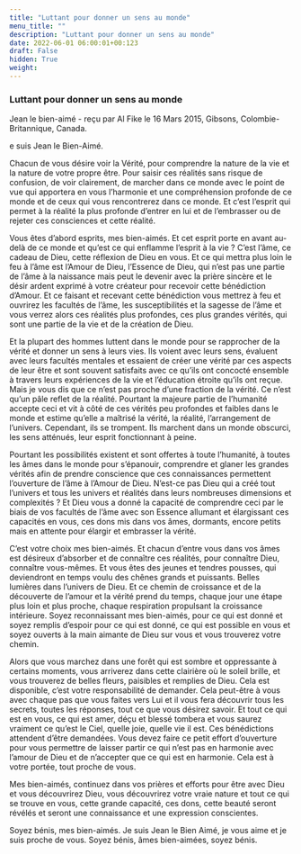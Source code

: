 ```yaml
---
title: "Luttant pour donner un sens au monde"
menu_title: ""
description: "Luttant pour donner un sens au monde"
date: 2022-06-01 06:00:01+00:123
draft: False
hidden: True
weight:
---
```

### Luttant pour donner un sens au monde

Jean le bien-aimé - reçu par Al Fike le 16 Mars 2015, Gibsons, Colombie-Britannique, Canada.

e suis Jean le Bien-Aimé.

Chacun de vous désire voir la Vérité, pour comprendre la nature de la vie et la nature de votre propre être. Pour saisir ces réalités sans risque de confusion, de voir clairement, de marcher dans ce monde avec le point de vue qui apportera en vous l’harmonie et une compréhension profonde de ce monde et de ceux qui vous rencontrerez dans ce monde. Et c’est l’esprit qui permet à la réalité la plus profonde d’entrer en lui et de l’embrasser ou de rejeter ces consciences et cette réalité.

Vous êtes d’abord esprits, mes bien-aimés. Et cet esprit porte en avant au-delà de ce monde et qu’est ce qui enflamme l’esprit à la vie ? C’est l’âme, ce cadeau de Dieu, cette réflexion de Dieu en vous. Et ce qui mettra plus loin le feu à l’âme est l’Amour de Dieu, l’Essence de Dieu, qui n’est pas une partie de l’âme à la naissance mais peut le devenir avec la prière sincère et le désir ardent exprimé à votre créateur pour recevoir cette bénédiction d’Amour. Et ce faisant et recevant cette bénédiction vous mettrez à feu et ouvrirez les facultés de l’âme, les susceptibilités et la sagesse de l’âme et vous verrez alors ces réalités plus profondes, ces plus grandes vérités, qui sont une partie de la vie et de la création de Dieu.

Et la plupart des hommes luttent dans le monde pour se rapprocher de la vérité et donner un sens à leurs vies. Ils voient avec leurs sens, évaluent avec leurs facultés mentales et essaient de créer une vérité par ces aspects de leur être et sont souvent satisfaits avec ce qu’ils ont concocté ensemble à travers leurs expériences de la vie et l’éducation étroite qu’ils ont reçue. Mais je vous dis que ce n’est pas proche d’une fraction de la vérité. Ce n’est qu’un pâle reflet de la réalité. Pourtant la majeure partie de l’humanité accepte ceci et vit à côté de ces vérités peu profondes et faibles dans le monde et estime qu’elle a maîtrisé la vérité, la réalité, l’arrangement de l’univers. Cependant, ils se trompent. Ils marchent dans un monde obscurci, les sens atténués, leur esprit fonctionnant à peine.

Pourtant les possibilités existent et sont offertes à toute l’humanité, à toutes les âmes dans le monde pour s’épanouir, comprendre et glaner les grandes vérités afin de prendre conscience que ces connaissances permettent l’ouverture de l’âme à l’Amour de Dieu. N’est-ce pas Dieu qui a créé tout l’univers et tous les univers et réalités dans leurs nombreuses dimensions et complexités ? Et Dieu vous a donné la capacité de comprendre ceci par le biais de vos facultés de l’âme avec son Essence allumant et élargissant ces capacités en vous, ces dons mis dans vos âmes, dormants, encore petits mais en attente pour élargir et embrasser la vérité.

C’est votre choix mes bien-aimés. Et chacun d’entre vous dans vos âmes est désireux d’absorber et de connaître ces réalités, pour connaître Dieu, connaître vous-mêmes. Et vous êtes des jeunes et tendres pousses, qui deviendront en temps voulu des chênes grands et puissants. Belles lumières dans l’univers de Dieu. Et ce chemin de croissance et de la découverte de l’amour et la vérité prend du temps, chaque jour une étape plus loin et plus proche, chaque respiration propulsant la croissance intérieure. Soyez reconnaissant mes bien-aimés, pour ce qui est donné et soyez remplis d’espoir pour ce qui est donné, ce qui est possible en vous et soyez ouverts à la main aimante de Dieu sur vous et vous trouverez votre chemin.

Alors que vous marchez dans une forêt qui est sombre et oppressante à certains moments, vous arriverez dans cette clairière où le soleil brille, et vous trouverez de belles fleurs, paisibles et remplies de Dieu. Cela est disponible, c’est votre responsabilité de demander. Cela peut-être à vous avec chaque pas que vous faites vers Lui et il vous fera découvrir tous les secrets, toutes les réponses, tout ce que vous désirez savoir. Et tout ce qui est en vous, ce qui est amer, déçu et blessé tombera et vous saurez vraiment ce qu’est le Ciel, quelle joie, quelle vie il est. Ces bénédictions attendent d’être demandées. Vous devez faire ce petit effort d’ouverture pour vous permettre de laisser partir ce qui n’est pas en harmonie avec l’amour de Dieu et de n’accepter que ce qui est en harmonie. Cela est à votre portée, tout proche de vous.

Mes bien-aimés, continuez dans vos prières et efforts pour être avec Dieu et vous découvrirez Dieu, vous découvrirez votre vraie nature et tout ce qui se trouve en vous, cette grande capacité, ces dons, cette beauté seront révélés et seront une connaissance et une expression conscientes.

Soyez bénis, mes bien-aimés. Je suis Jean le Bien Aimé, je vous aime et je suis proche de vous. Soyez bénis, âmes bien-aimées, soyez bénis.

